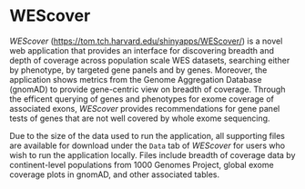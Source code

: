 # WEScover

<i>WEScover</i> (https://tom.tch.harvard.edu/shinyapps/WEScover/) is a novel web application that provides an interface for discovering breadth and depth of coverage across population scale WES datasets, searching either by phenotype, by targeted gene panels and by genes. Moreover, the application shows metrics from the Genome Aggregation Database (gnomAD) to provide gene-centric view on breadth of coverage. Through the efficent querying of genes and phenotypes for exome coverage of associated exons, <i>WEScover</i> provides recommendations for gene panel tests of genes that are not well covered by whole exome sequencing.

Due to the size of the data used to run the application, all supporting files are available for download under the `Data` tab of <i>WEScover</i> for users who wish to run the application locally. Files include breadth of coverage data by continent-level populations from 1000 Genomes Project, global exome coverage plots in gnomAD, and other associated tables.
